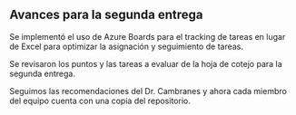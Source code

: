 ## Avances para la segunda entrega

Se implementó el uso de Azure Boards para el tracking de tareas en lugar de Excel para optimizar la asignación y seguimiento de tareas.

Se revisaron los puntos y las tareas a evaluar de la hoja de cotejo para la segunda entrega.

Seguimos las recomendaciones del Dr. Cambranes y ahora cada miembro del equipo cuenta con una copia del repositorio.

